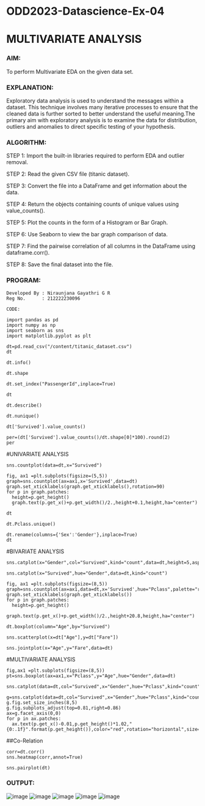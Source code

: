 # ODD2023-Datascience-Ex-04

# MULTIVARIATE ANALYSIS
### AIM:
To perform Multivariate EDA on the given data set.

### EXPLANATION:
Exploratory data analysis is used to understand the messages within a dataset. This technique involves many iterative processes to ensure that the cleaned data is further sorted to better understand the useful meaning.The primary aim with exploratory analysis is to examine the data for distribution, outliers and anomalies to direct specific testing of your hypothesis.

### ALGORITHM:
STEP 1:
Import the built-in libraries required to perform EDA and outlier removal.

STEP 2:
Read the given CSV file (titanic dataset).

STEP 3:
Convert the file into a DataFrame and get information about the data.

STEP 4:
Return the objects containing counts of unique values using value_counts().

STEP 5:
Plot the counts in the form of a Histogram or Bar Graph.

STEP 6:
Use Seaborn to view the bar graph comparison of data.

STEP 7:
Find the pairwise correlation of all columns in the DataFrame using dataframe.corr().

STEP 8:
Save the final dataset into the file.

### PROGRAM:
```
Developed By : Niraunjana Gayathri G R
Reg No.      : 212222230096
```
```
CODE:
```
```
import pandas as pd
import numpy as np
import seaborn as sns
import matplotlib.pyplot as plt

dt=pd.read_csv("/content/titanic_dataset.csv")
dt

dt.info()

dt.shape

dt.set_index("PassengerId",inplace=True)

dt

dt.describe()

dt.nunique()

dt['Survived'].value_counts()

per=(dt['Survived'].value_counts()/dt.shape[0]*100).round(2)
per
```

#UNIVARIATE ANALYSIS
```
sns.countplot(data=dt,x="Survived")

fig, ax1 =plt.subplots(figsize=(5,5))
graph=sns.countplot(ax=ax1,x='Survived',data=dt)
graph.set_xticklabels(graph.get_xticklabels(),rotation=90)
for p in graph.patches:
  height=p.get_height()
  graph.text(p.get_x()+p.get_width()/2.,height+0.1,height,ha="center")

dt

dt.Pclass.unique()

dt.rename(columns={'Sex':'Gender'},inplace=True)
dt
```
#BIVARIATE ANALYSIS
```
sns.catplot(x="Gender",col="Survived",kind="count",data=dt,height=5,aspect=.7)

sns.catplot(x="Survived",hue="Gender",data=dt,kind="count")

fig, ax1 =plt.subplots(figsize=(8,5))
graph=sns.countplot(ax=ax1,data=dt,x='Survived',hue="Pclass",palette="rainbow")
graph.set_xticklabels(graph.get_xticklabels())
for p in graph.patches:
  height=p.get_height()
  graph.text(p.get_x()+p.get_width()/2.,height+20.8,height,ha="center")

dt.boxplot(column="Age",by="Survived")

sns.scatterplot(x=dt["Age"],y=dt["Fare"])

sns.jointplot(x="Age",y="Fare",data=dt)
```
#MULTIVARIATE ANALYSIS
```
fig,ax1 =plt.subplots(figsize=(8,5))
pt=sns.boxplot(ax=ax1,x="Pclass",y="Age",hue="Gender",data=dt)

sns.catplot(data=dt,col="Survived",x="Gender",hue="Pclass",kind="count")

g=sns.catplot(data=dt,col="Survived",x="Gender",hue="Pclass",kind="count",legend=True)
g.fig.set_size_inches(8,5)
g.fig.subplots_adjust(top=0.81,right=0.86)
ax=g.facet_axis(0,0)
for p in ax.patches:
  ax.text(p.get_x()-0.01,p.get_height()*1.02,"{0:.1f}".format(p.get_height()),color="red",rotation="horizontal",size="small")
```
##Co-Relation
```
corr=dt.corr()
sns.heatmap(corr,annot=True)

sns.pairplot(dt)
```
### OUTPUT:
![image](https://github.com/niraunjana/ODD2023-Datascience-Ex-04/assets/119395610/b88542f0-65bc-4f87-ac01-d683b23e6fb3)
![image](https://github.com/niraunjana/ODD2023-Datascience-Ex-04/assets/119395610/0f54a20f-6735-4866-85c7-7d9905d7e632)
![image](https://github.com/niraunjana/ODD2023-Datascience-Ex-04/assets/119395610/8b861fc6-86db-476e-b78b-cfb198b79c52)
![image](https://github.com/niraunjana/ODD2023-Datascience-Ex-04/assets/119395610/a41b55e3-2b6b-4c6d-b2f0-d0f6d10d3cfa)
![image](https://github.com/niraunjana/ODD2023-Datascience-Ex-04/assets/119395610/8d24f2b1-c297-4a69-830b-fcbccd600c65)

